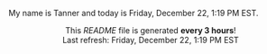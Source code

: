 My name is Tanner and today is Friday, December 22, 1:19 PM EST.

<p align="center">This <i>README</i> file is generated <b>every 3 hours</b>!</br>Last refresh: Friday, December 22, 1:19 PM EST<br /></p>
